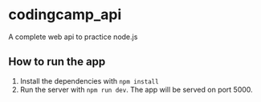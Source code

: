 # codingcamp_api
A complete web api to practice node.js

## How to run the app
1. Install the dependencies with `npm install`
2. Run the server with `npm run dev`. The app will be served on port 5000.

